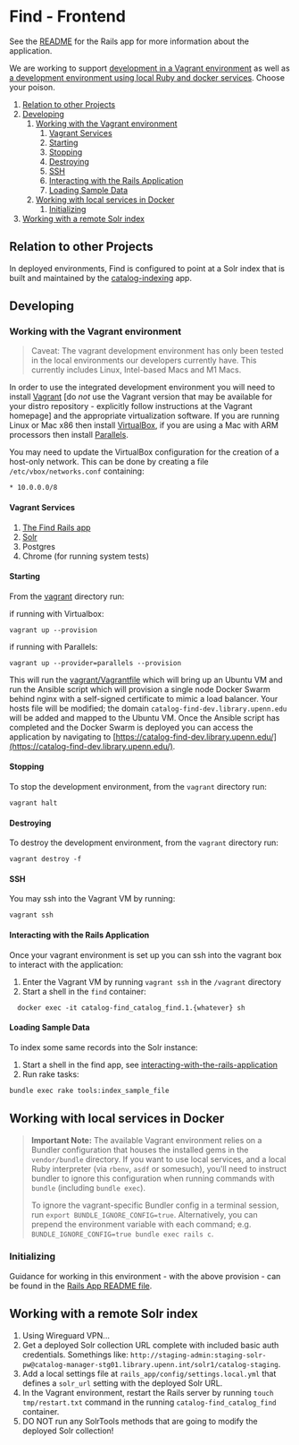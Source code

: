 # Find - Frontend

See the [README](rails_app/README.md) for the Rails app for more information about the application.

We are working to support [development in a Vagrant environment](#working-with-the-vagrant-environment) as well as [a development environment using local Ruby and docker services](#working-with-local-services-in-docker). Choose your poison.

1. [Relation to other Projects](#relation-to-other-projects)
2. [Developing](#developing)
   1. [Working with the Vagrant environment](#working-with-the-vagrant-environment)
      1. [Vagrant Services](#vagrant-services)
      2. [Starting](#starting)
      3. [Stopping](#stopping)
      4. [Destroying](#destroying)
      5. [SSH](#ssh)
      6. [Interacting with the Rails Application](#interacting-with-the-rails-application)
      7. [Loading Sample Data](#loading-sample-data)
   2. [Working with local services in Docker](#working-with-local-services-in-docker)
      1. [Initializing](#initializing)
3. [Working with a remote Solr index](#working-with-a-remote-solr-index)
## Relation to other Projects

In deployed environments, Find is configured to point at a Solr index that is built and maintained by the [catalog-indexing](https://gitlab.library.upenn.edu/dld/catalog/catalog-indexing) app.

## Developing

### Working with the Vagrant environment

> Caveat: The vagrant development environment has only been tested in the local environments our developers currently have. This currently includes Linux, Intel-based Macs and M1 Macs.

In order to use the integrated development environment you will need to install [Vagrant](https://www.vagrantup.com/docs/installation) [do *not* use the Vagrant version that may be available for your distro repository - explicitly follow instructions at the Vagrant homepage] and the appropriate virtualization software. If you are running Linux or Mac x86 then install [VirtualBox](https://www.virtualbox.org/wiki/Linux_Downloads), if you are using a Mac with ARM processors then install [Parallels](https://www.parallels.com/).

You may need to update the VirtualBox configuration for the creation of a host-only network. This can be done by creating a file `/etc/vbox/networks.conf` containing:

```
* 10.0.0.0/8
```
#### Vagrant Services

1. [The Find Rails app](https://catalog-find-dev.library.upenn.edu/)
2. [Solr](https://catalog-find-dev.library.upenn.int/solr/#/)
3. Postgres
4. Chrome (for running system tests)

#### Starting

From the [vagrant](vagrant) directory run:

if running with Virtualbox:
```
vagrant up --provision
```

if running with Parallels:
```
vagrant up --provider=parallels --provision
```

This will run the [vagrant/Vagrantfile](vagrant/Vagrantfile) which will bring up an Ubuntu VM and run the Ansible script which will provision a single node Docker Swarm behind nginx with a self-signed certificate to mimic a load balancer. Your hosts file will be modified; the domain `catalog-find-dev.library.upenn.edu` will be added and mapped to the Ubuntu VM. Once the Ansible script has completed and the Docker Swarm is deployed you can access the application by navigating to [https://catalog-find-dev.library.upenn.edu/](https://catalog-find-dev.library.upenn.edu/).

#### Stopping

To stop the development environment, from the `vagrant` directory run:

```
vagrant halt
```

#### Destroying

To destroy the development environment, from the `vagrant` directory run:

```
vagrant destroy -f
```

#### SSH

You may ssh into the Vagrant VM by running:

```
vagrant ssh
```

#### Interacting with the Rails Application

Once your vagrant environment is set up you can ssh into the vagrant box to interact with the application:

1. Enter the Vagrant VM by running `vagrant ssh` in the `/vagrant` directory
2. Start a shell in the `find` container:
```
  docker exec -it catalog-find_catalog_find.1.{whatever} sh
```

#### Loading Sample Data

To index some same records into the Solr instance:

1. Start a shell in the find app, see [interacting-with-the-rails-application](#interacting-with-the-rails-application)
2. Run rake tasks:
```bash
bundle exec rake tools:index_sample_file
```

## Working with local services in Docker

> __Important Note:__ The available Vagrant environment relies on a Bundler configuration that houses the installed gems in the `vendor/bundle` directory.
> If you want to use local services, and a local Ruby interpreter (via `rbenv`, `asdf` or somesuch), you'll need to instruct bundler to ignore this configuration when running commands with `bundle` (including `bundle exec`).
> 
> To ignore the vagrant-specific Bundler config in a terminal session, run `export BUNDLE_IGNORE_CONFIG=true`. Alternatively, you can prepend the environment variable with each command; e.g. `BUNDLE_IGNORE_CONFIG=true bundle exec rails c`.

### Initializing

Guidance for working in this environment - with the above provision - can be found in the [Rails App README file](rails_app/README.md).

## Working with a remote Solr index

1. Using Wireguard VPN...
2. Get a deployed Solr collection URL complete with included basic auth credentials. Somethings like: `http://staging-admin:staging-solr-pw@catalog-manager-stg01.library.upenn.int/solr1/catalog-staging`.
3. Add a local settings file at `rails_app/config/settings.local.yml` that defines a `solr_url` setting with the deployed Solr URL.
4. In the Vagrant environment, restart the Rails server by running `touch tmp/restart.txt` command in the running `catalog-find_catalog_find` container.
5. DO NOT run any SolrTools methods that are going to modify the deployed Solr collection!

